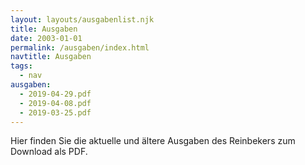 ```yaml
---
layout: layouts/ausgabenlist.njk
title: Ausgaben
date: 2003-01-01
permalink: /ausgaben/index.html
navtitle: Ausgaben
tags:
  - nav
ausgaben:
  - 2019-04-29.pdf
  - 2019-04-08.pdf
  - 2019-03-25.pdf
---
```


Hier finden Sie die aktuelle und ältere Ausgaben des Reinbekers zum Download als PDF.